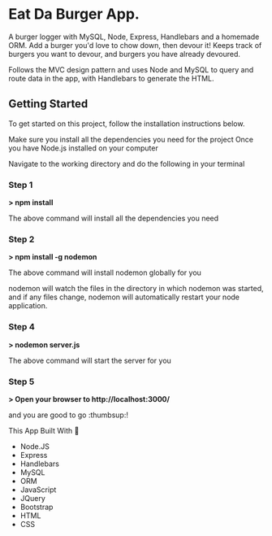 <h1>Eat Da Burger App.</h1>

<p>A burger logger with MySQL, Node, Express, Handlebars and a homemade ORM. 
Add a burger you'd love to chow down, then devour it! Keeps track of burgers you want 
to devour, and burgers you have already devoured.</p>
<p>Follows the MVC design pattern and uses Node and MySQL to query and route data in the app, 
with Handlebars to generate the HTML.<p>

<h2>Getting Started</h2>

<p>To get started on this project, follow the installation instructions below.</p>

<p>Make sure you install all the dependencies you need for the project
Once you have Node.js installed on your computer</p>
<p>Navigate to the working directory and do the following in your terminal</p>

<h3>Step 1</h3>
<strong>> npm install</strong>

The above command will install all the dependencies you need


<h3>Step 2</h3>
<strong>> npm install -g nodemon</strong>

<p>The above command will install nodemon globally for you</p>
<p>nodemon will watch the files in the directory in which nodemon was started, and if any files 
change, nodemon will automatically restart your node application.</p>


<h3>Step 4</h3>
<strong>> nodemon server.js</strong>

<p>The above command will start the server for you </p>

<h3>Step 5</h3>

<strong>> Open your browser to http://localhost:3000/</strong>

<p>and you are good to go :thumbsup:!</p>

This App Built With :heartbeat:
* Node.JS
* Express
* Handlebars
* MySQL
* ORM
* JavaScript
* JQuery
* Bootstrap
* HTML
* CSS
